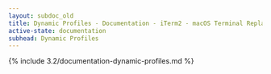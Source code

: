 ```yaml
---
layout: subdoc_old
title: Dynamic Profiles - Documentation - iTerm2 - macOS Terminal Replacement
active-state: documentation
subhead: Dynamic Profiles
---
```

{% include 3.2/documentation-dynamic-profiles.md %}

